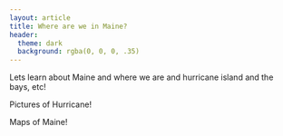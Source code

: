 ```yaml
---
layout: article
title: Where are we in Maine?
header:
  theme: dark
  background: rgba(0, 0, 0, .35)
---
```



Lets learn about Maine and where we are and hurricane island and the bays, etc!

Pictures of Hurricane! 

Maps of Maine!

